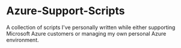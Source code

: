 # Azure-Support-Scripts
A collection of scripts I've personally written while either supporting Microsoft Azure customers or managing my own personal Azure environment.
